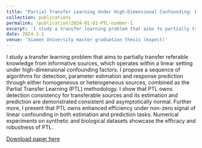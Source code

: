 ```yaml
---
title: "Partial Transfer Learning Under High-Dimensional Confounding: Estimation, Prediction, and Efficiency"
collection: publications
permalink: /publication/2024-01-01-PTL-number-1
excerpt: 'I study a transfer learning problem that aims to partially transfer referable knowledge from informative sources, which operates within a linear setting under high-dimensional confounding factors. I propose a sequence of algorithms for detection, parameter estimation and response prediction through either homogeneous or heterogeneous sources, combined as the Partial Transfer Learning (PTL) methodology. I show that PTL owns detection consistency for transferable sources and its estimation and prediction are demonstrated consistent and asymptotically normal. Further more, I present that PTL owns enhanced e ciency under non-zero signal of linear confounding in both estimation and prediction tasks. Numerical experiments on synthetic and biological datasets showcase the e cacy and robustness of PTL.'
date: 2024-1-1
venue: 'Xiamen University master graduation thesis (expect)'
---
```

I study a transfer learning problem that aims to partially transfer referable knowledge from informative sources, which operates within a linear setting under high-dimensional confounding factors. I propose a sequence of algorithms for detection, parameter estimation and response prediction through either homogeneous or heterogeneous sources, combined as the Partial Transfer Learning (PTL) methodology. I show that PTL owns detection consistency for transferable sources and its estimation and prediction are demonstrated consistent and asymptotically normal. Further more, I present that PTL owns enhanced efficiency under non-zero signal of linear confounding in both estimation and prediction tasks. Numerical experiments on synthetic and biological datasets showcase the efficacy and robustness of PTL.

[Download paper here](https://jackquu.github.io/JackQu.github.io/files/model20210805.pdf)
